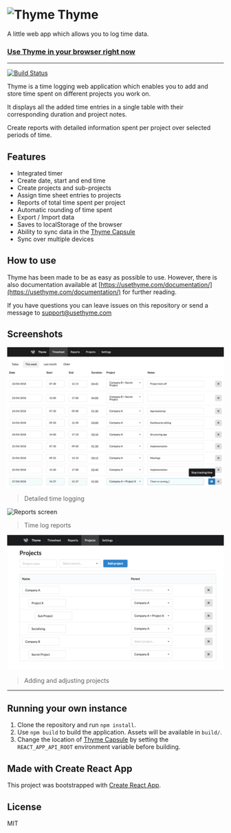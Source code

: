 # ![Thyme](/public/favicon-32x32.png) Thyme

A little web app which allows you to log time data.

### [Use Thyme in your browser right now](https://usethyme.com)

---

[![Build Status](https://travis-ci.org/Gaya/thyme.svg?branch=master)](https://travis-ci.org/Gaya/thyme)

Thyme is a time logging web application which enables you to add and store time spent on different 
projects you work on.

It displays all the added time entries in a single table with their corresponding duration and
project notes.

Create reports with detailed information spent per project over selected periods of time.

## Features

- Integrated timer
- Create date, start and end time
- Create projects and sub-projects
- Assign time sheet entries to projects
- Reports of total time spent per project
- Automatic rounding of time spent
- Export / Import data
- Saves to localStorage of the browser
- Ability to sync data in the [Thyme Capsule](https://github.com/Gaya/thyme-capsule)
- Sync over multiple devices

## How to use

Thyme has been made to be as easy as possible to use. However, there is also documentation available
at [https://usethyme.com/documentation/](https://usethyme.com/documentation/) for further reading.

If you have questions you can leave issues on this repository or send a message to
[support@usethyme.com](mailto:support@usethyme.com)

## Screenshots

![Timesheets screen](/public/screenshot_timesheets.png)
> Detailed time logging

![Reports screen](/public/screenshot_reports.png)
> Time log reports

![Projects screen](/public/screenshot_projects.png)
> Adding and adjusting projects

---

## Running your own instance

1. Clone the repository and run `npm install`.
2. Use `npm build` to build the application. Assets will be available in `build/`.
3. Change the location of [Thyme Capsule](https://github.com/Gaya/thyme-capsule) by setting the `REACT_APP_API_ROOT` environment variable before building.

## Made with Create React App

This project was bootstrapped with [Create React App](https://github.com/facebookincubator/create-react-app).

## License

MIT
